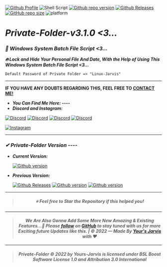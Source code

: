 [![Github Profile](https://img.shields.io/badge/Github-Yours_Jarvis-blueviolet?style=flat&logo=github&logoColor=white)](https://github.com/Yours-Jarvis/)
![Shell Script](https://img.shields.io/badge/Batch_Script-%23121011.svg?style=flat&logo=gnu-bash&logoColor=white)
[![Github repo version](https://img.shields.io/badge/Private_Folder-v3.2.1-brightgreen?style=flat&logo=github&logoColor=white)](https://github.com/Yours-Jarvis/Private-Folder-v3.1.0/releases/tag/v3.2.1) 
[![Github Releases](https://img.shields.io/badge/Github-Releases-ff0000?style=flat&logo=github&logoColor=white)](https://github.com/Yours-Jarvis/Private-Folder-v3.1.0/releases) 
[![GitHub repo size](https://img.shields.io/github/repo-size/Yours-Jarvis/Private-Folder-v3.1.0?color=00ffff&label=Repository%20Size&logo=github)](https://github.com/Yours-Jarvis/Private-Folder-v3.1.0/)
![platform](https://img.shields.io/badge/Windows-BAT_File-000000?style=flat&logo=windows&logoColor=white)

*<h1 align="">Private-Folder-v3.1.0 <3...</h1>*
*<h3>🚀 Windows System Batch File Script <3...</h3>*
***🔥 Lock and Hide Your Personal File And Date, With the Help of Using This Windows System Batch File Script <3...***
```txt
Default Password of Private Folder => "Linux-Jarvis"
```
-----                                                                                                                
**IF YOU HAVE ANY DOUBTS REGARDING THIS, FEEL FREE TO [CONTACT ME!](https://github.com/Yours-Jarvis/)**
- ***You Can Find Me Here: ----***
- ***Discord and Instagram:***

 [![Discord](https://img.shields.io/badge/Discord-Add_to_Jarvis-blueviolet?style=flat&logo=discord&logoColor=white)](https://discord.com/users/899961311771897877)
 [![Discord](https://img.shields.io/badge/Discord-Server_1-brightgreen?style=flat&logo=discord&logoColor=white)](https://discord.gg/kVKz4utJ9G)
 [![Discord](https://img.shields.io/badge/Discord-Server_2-brightgreen?style=flat&logo=discord&logoColor=white)](https://discord.gg/qeQ3VStAQ6)
 [![Discord](https://img.shields.io/badge/Discord-Server_3-brightgreen?style=flat&logo=discord&logoColor=white)](https://discord.gg/RrABUqmDUF)

 [![Instagram](https://img.shields.io/badge/Instagram-Your's_Jarvis-ff0000?style=flat&logo=instagram&logoColor=white)](https://www.instagram.com/_alpesh_01_x_yj/)
  
----

*<h3>✔ Private-Folder Version ----</h3>*

- ***Current Version:***
  
  [![Github version](https://img.shields.io/badge/Version-3.2.1-success?style=flat&logo=github&logoColor=white)](https://github.com/Yours-Jarvis/Private-Folder-v3.1.0/releases/tag/v3.2.1)
   
- ***Previous Version:***

  [![Github Releases](https://img.shields.io/badge/Github-Releases-ff0000?style=flat&logo=github&logoColor=white)](https://github.com/Yours-Jarvis/Private-Folder-v3.1.0/releases) [![Github version](https://img.shields.io/badge/Version-3.1.1-success?style=flat&logo=github&logoColor=white)](https://github.com/Yours-Jarvis/Private-Folder-v3.1.0/releases/tag/v3.1.1) [![Github version](https://img.shields.io/badge/Version-3.1.0-success?style=flat&logo=github&logoColor=white)](https://github.com/Yours-Jarvis/Private-Folder-v3.1.0/releases/tag/v3.1.0)
----

> *<h4 align="center">⭐ Feel free to Star the Repository if this helped you!</h4>*
----
> *<h4 align="center">We Are Also Gonna Add Some More New Amazing & Existing Features...🚀 Please [follow](https://github.com/Yours-Jarvis) on [GitHub](https://github.com/Yours-Jarvis) to stay tuned with us for more Exciting future Updates like this. | © 2022 — Made By [Your's Jarvis](https://discord.com/users/899961311771897877) with ♥</h4>*
----
> *<h4 align="center">Private-Folder © 2022 by Yours-Jarvis is licensed under BSL Boost Software License 1.0 and Attribution 3.0 International</h4>*

